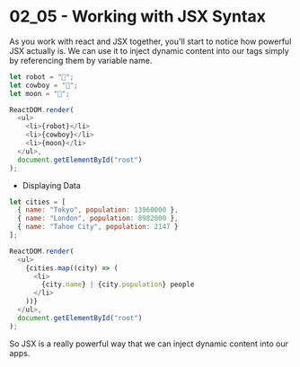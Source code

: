 # 02_05 - Working with JSX Syntax

As you work with react and JSX together, you'll start to notice how powerful JSX actually is. We can use it to inject dynamic content into our tags simply by referencing them by variable name.

```javascript
let robot = "🤖";
let cowboy = "🤠";
let moon = "🌝";

ReactDOM.render(
  <ul>
    <li>{robot}</li>
    <li>{cowboy}</li>
    <li>{moon}</li>
  </ul>,
  document.getElementById("root")
);
```

- Displaying Data

```javascript
let cities = [
  { name: "Tokyo", population: 13960000 },
  { name: "London", population: 8982000 },
  { name: "Tahoe City", population: 2147 }
];

ReactDOM.render(
  <ul>
    {cities.map((city) => (
      <li>
        {city.name} | {city.population} people
      </li>
    ))}
  </ul>,
  document.getElementById("root")
);
```

So JSX is a really powerful way that we can inject dynamic content into our apps.
